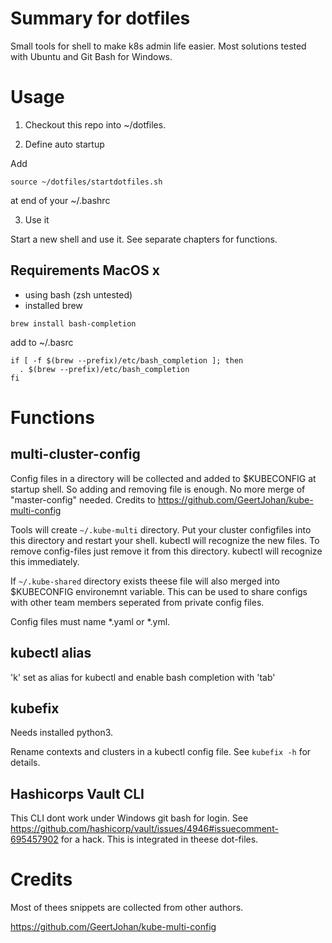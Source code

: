 # Summary for dotfiles 

Small tools for shell to make k8s admin life easier. 
Most solutions tested with Ubuntu and Git Bash for Windows.

# Usage

1. Checkout this repo into ~/dotfiles.

2. Define auto startup

Add 
```
source ~/dotfiles/startdotfiles.sh
```
at end of your ~/.bashrc

3. Use it

Start a new shell and use it. See separate chapters for functions.


## Requirements MacOS x

* using bash (zsh untested)
* installed brew

```
brew install bash-completion 
```
add to ~/.basrc
```
if [ -f $(brew --prefix)/etc/bash_completion ]; then
  . $(brew --prefix)/etc/bash_completion
fi
```


# Functions

## multi-cluster-config

Config files in a directory will be collected and added to $KUBECONFIG at startup shell. So adding and removing file is enough. No more merge of "master-config" needed.
Credits to https://github.com/GeertJohan/kube-multi-config

Tools will create `~/.kube-multi` directory. Put your cluster configfiles into this directory and restart your shell. kubectl will recognize the new files. To remove config-files just remove it from this directory. kubectl will recognize this immediately.

If `~/.kube-shared` directory exists theese file will also merged into $KUBECONFIG environemnt variable. This can be used to share configs with other team members seperated from private config files.

Config files must name *.yaml or *.yml.

## kubectl alias

'k' set as alias for kubectl and enable bash completion with 'tab'

## kubefix

Needs installed python3.

Rename contexts and clusters in a kubectl config file. See `kubefix -h` for details.

## Hashicorps Vault CLI 

This CLI dont work under Windows git bash for login. See https://github.com/hashicorp/vault/issues/4946#issuecomment-695457902 for a hack. This is integrated in theese dot-files.

# Credits

Most of thees snippets are collected from other authors.

https://github.com/GeertJohan/kube-multi-config